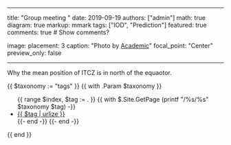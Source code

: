 
---
title: "Group meeting "
date: 2019-09-19
authors: ["admin"]
math: true
diagram: true
markup: mmark
tags: ["IOD", "Prediction"]
featured: true
comments: true  # Show comments?

image:
  placement: 3
  caption: "Photo by [Academic](https://sourcethemes.com/academic/)"
  focal_point: "Center"
  preview_only: false
  
---

Why the mean position of ITCZ is in north of the equaotor.


<!-- layouts/partials/tags.html -->

{{ $taxonomy := "tags" }}
{{ with .Param $taxonomy }}
  <ul>
    {{ range $index, $tag := . }}
      {{ with $.Site.GetPage (printf "/%s/%s" $taxonomy $tag) -}}
        <li>
          <a href="{{ .Permalink }}">{{ $tag | urlize }}</a>
        </li>
      {{- end -}}
    {{- end -}}
  </ul>
{{ end }}

